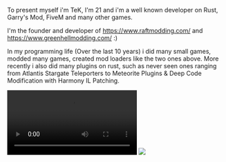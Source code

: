 To present myself i'm TeK, I'm 21 and i'm a well known developer on Rust, Garry's Mod, FiveM and many other games.

I'm the founder and developer of https://www.raftmodding.com/ and https://www.greenhellmodding.com/  :)

In my programming life (Over the last 10 years) i did many small games, modded many games, created mod loaders like the two ones above.
More recently i also did many plugins on rust, such as never seen ones ranging from Atlantis Stargate Teleporters to Meteorite Plugins & Deep Code Modification with Harmony IL Patching.

![](https://cdn.discordapp.com/attachments/773231750733103164/775041178684620830/2020-11-08_17-55-03.mp4)
![](https://mir-s3-cdn-cf.behance.net/project_modules/max_1200/95bfc0112284803.601199c52c294.gif)

